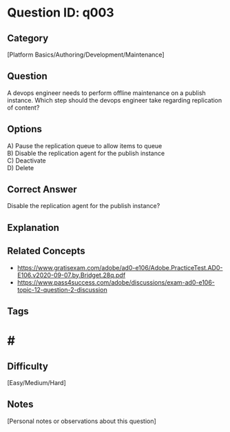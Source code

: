 # Question ID: q003

## Category
[Platform Basics/Authoring/Development/Maintenance]

## Question
A devops engineer needs to perform offline maintenance on a publish instance. Which step should the devops engineer take regarding replication of content?

## Options
A) Pause the replication queue to allow items to queue  <br /> 
B) Disable the replication agent for the publish instance  <br /> 
C) Deactivate  <br /> 
D) Delete  <br /> 

## Correct Answer
Disable the replication agent for the publish instance? 

## Explanation




## Related Concepts
- https://www.gratisexam.com/adobe/ad0-e106/Adobe.PracticeTest.AD0-E106.v2020-09-07.by.Bridget.28q.pdf 
- https://www.pass4success.com/adobe/discussions/exam-ad0-e106-topic-12-question-2-discussion

## Tags
# # #

## Difficulty
[Easy/Medium/Hard]

## Notes
[Personal notes or observations about this question]